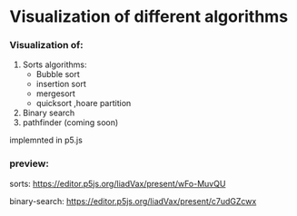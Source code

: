 # Visualization of different algorithms

### Visualization of:
1. Sorts algorithms:
   - Bubble sort
   - insertion sort
   - mergesort
   - quicksort ,hoare partition
2. Binary search
3. pathfinder (coming soon)


implemnted in p5.js

### preview:

sorts:  https://editor.p5js.org/liadVax/present/wFo-MuvQU

binary-search: https://editor.p5js.org/liadVax/present/c7udGZcwx
